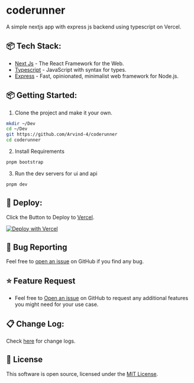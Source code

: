 # coderunner

A simple nextjs app with express js backend using typescript on Vercel.

## 📦 Tech Stack:

- [Next Js](https://www.nextjs.org/) - The React Framework for the Web.
- [Typescript](https://www.typescriptlang.org/) - JavaScript with syntax for types.
- [Express](https://expressjs.com/) - Fast, opinionated, minimalist web framework for Node.js.

## 📦 Getting Started:

1. Clone the project and make it your own.

```bash
mkdir ~/Dev
cd ~/Dev
git https://github.com/Arvind-4/coderunner
cd coderunner
```

2. Install Requirements

```bash
pnpm bootstrap
```

3. Run the dev servers for ui and api

```bash
pnpm dev
```

## 🚀 Deploy:

Click the Button to Deploy to [Vercel](https://vercel.com/).

[![Deploy with Vercel](https://vercel.com/button)](https://vercel.com/new/clone?repository-url=https://github.com/Arvind-4/coderunner)

## 🐛 Bug Reporting

Feel free to [open an issue](https://github.com/Arvind-4/coderunner/issues) on GitHub if you find any bug.

## ⭐ Feature Request

- Feel free to [Open an issue](https://github.com/Arvind-4/coderunner/issues) on GitHub to request any additional features you might need for your use case.

## 📋 Change Log:

Check [here](https://github.com/Arvind-4/coderunner/commits/main) for change logs.

<a id="license"></a>

## 📜 License

This software is open source, licensed under the [MIT License](https://github.com/Arvind-4/coderunner/blob/main/LICENSE).
